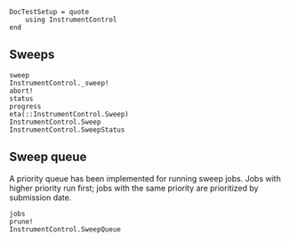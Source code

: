 ```@meta
DocTestSetup = quote
    using InstrumentControl
end
```

## Sweeps

```@docs
sweep
InstrumentControl._sweep!
abort!
status
progress
eta(::InstrumentControl.Sweep)
InstrumentControl.Sweep
InstrumentControl.SweepStatus
```

## Sweep queue

A priority queue has been implemented for running sweep jobs. Jobs with higher
priority run first; jobs with the same priority are prioritized by submission
date.

```@docs
jobs
prune!
InstrumentControl.SweepQueue
```
